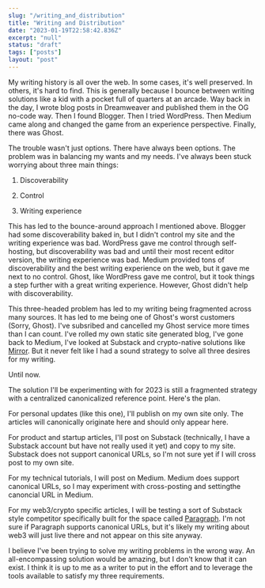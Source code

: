 ```yaml
---
slug: "/writing_and_distribution"
title: "Writing and Distribution"
date: "2023-01-19T22:58:42.836Z"
excerpt: "null"
status: "draft"
tags: ["posts"]
layout: "post"
---
```

My writing history is all over the web. In some cases, it's well preserved. In others, it's hard to find. This is generally because I bounce between writing solutions like a kid with a pocket full of quarters at an arcade. Way back in the day, I wrote blog posts in Dreamweaver and published them in the OG no-code way. Then I found Blogger. Then I tried WordPress. Then Medium came along and changed the game from an experience perspective. Finally, there was Ghost.

The trouble wasn't just options. There have always been options. The problem was in balancing my wants and my needs. I've always been stuck worrying about three main things:

1.  Discoverability
    
2.  Control
    
3.  Writing experience
    

This has led to the bounce-around approach I mentioned above. Blogger had some discoverability baked in, but I didn't control my site and the writing experience was bad. WordPress gave me control through self-hosting, but discoverability was bad and until their most recent editor version, the writing experience was bad. Medium provided tons of discoverability and the best writing experience on the web, but it gave me next to no control. Ghost, like WordPress gave me control, but it took things a step further with a great writing experience. However, Ghost didn't help with discoverability.

This three-headed problem has led to my writing being fragmented across many sources. It has led to me being one of Ghost's worst customers (Sorry, Ghost). I've subsribed and cancelled my Ghost service more times than I can count. I've rolled my own static site generated blog, I've gone back to Medium, I've looked at Substack and crypto-native solutions like [Mirror](https://mirror.xyz). But it never felt like I had a sound strategy to solve all three desires for my writing.

Until now.

The solution I'll be experimenting with for 2023 is still a fragmented strategy with a centralized canonicalized reference point. Here's the plan.

For personal updates (like this one), I'll publish on my own site only. The articles will canonically originate here and should only appear here.

For product and startup articles, I'll post on Substack (technically, I have a Substack account but have not really used it yet) and copy to my site. Substack does not support canonical URLs, so I'm not sure yet if I will cross post to my own site.

For my technical tutorials, I will post on Medium. Medium does support canonical URLs, so I may experiment with cross-posting and settingthe canoncial URL in Medium.

For my web3/crypto specific articles, I will be testing a sort of Substack style competitor specifically built for the space called [Paragraph](https://paragraph.xyz). I'm not sure if Paragraph supports canonical URLs, but it's likely my writing about web3 will just live there and not appear on this site anyway.

I believe I've been trying to solve my writing problems in the wrong way. An all-encompassing solution would be amazing, but I don't know that it can exist. I think it is up to me as a writer to put in the effort and to leverage the tools available to satisfy my three requirements.